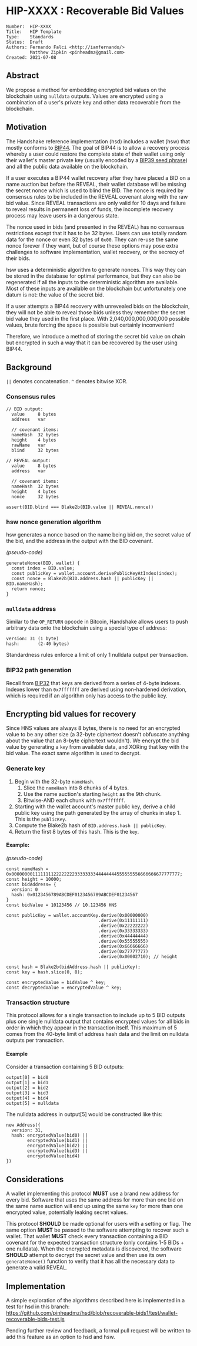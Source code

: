 # HIP-XXXX : Recoverable Bid Values

```
Number:  HIP-XXXX
Title:   HIP Template
Type:    Standards
Status:  Draft
Authors: Fernando Falci <http://iamfernando/>
         Matthew Zipkin <pinheadmz@gmail.com>
Created: 2021-07-08
```

## Abstract

We propose a method for embedding encrypted bid values on the blockchain using
`nulldata` outputs. Values are encrypted using a combination of a user's private key
and other data recoverable from the blockchain.

## Motivation

The Handshake reference implementation (hsd) includes a wallet (hsw) that mostly conforms to
[BIP44](https://github.com/bitcoin/bips/blob/master/bip-0044.mediawiki). The goal of
BIP44 is to allow a recovery process whereby a user could restore the complete state
of their wallet using only their wallet's master private key (usually encoded
by a [BIP39 seed phrase](https://github.com/bitcoin/bips/blob/master/bip-0039.mediawiki))
and all the public data available on the blockchain.

If a user executes a BIP44 wallet recovery after they have placed a BID on a name
auction but before the REVEAL, their wallet database will be missing the secret
nonce which is used to blind the BID. The nonce is required by consensus rules to be
included in the REVEAL covenant along with the raw bid value. Since REVEAL transactions
are only valid for 10 days and failure to reveal results in permanent loss of funds,
the incomplete recovery process may leave users in a dangerous state.

The nonce used in bids (and presented in the REVEAL) has no consensus restrictions
except that it has to be 32 bytes. Users can use totally random data for the nonce
or even 32 bytes of `0x00`. They can re-use the same nonce forever if they want,
but of course these options may pose extra challenges to software implementation,
wallet recovery, or the secrecy of their bids.

hsw uses a deterministic algorithm to generate nonces. This way they can be stored
in the database for optimal performance, but they can also be regenerated if all the
inputs to the deterministic algorithm are available. Most of these inputs are available
on the blockchain but unfortunately one datum is not: the value of the secret bid.

If a user attempts a BIP44 recovery with unrevealed bids on the blockchain,
they will not be able to reveal those bids unless they remember the secret bid value
they used in the first place. With 2,040,000,000,000,000 possible values, brute forcing
the space is possible but certainly inconvenient!

Therefore, we introduce a method of storing the secret bid value on chain but encrypted
in such a way that it can be recovered by the user using BIP44.

## Background

`||` denotes concatenation.
`^` denotes bitwise XOR.

### Consensus rules

```
// BID output:
  value     8 bytes
  address   var

  // covenant items:
  nameHash  32 bytes
  height    4 bytes
  rawName   var
  blind     32 bytes

// REVEAL output:
  value     8 bytes
  address   var

  // covenant items:
  nameHash  32 bytes
  height    4 bytes
  nonce     32 bytes

assert(BID.blind === Blake2b(BID.value || REVEAL.nonce))
```

### hsw nonce generation algorithm

hsw generates a nonce based on the name being bid on, the secret value of the bid,
and the address in the output with the BID covenant.

_(pseudo-code)_
```
generateNonce(BID, wallet) {
  const index = BID.value;
  const publicKey = wallet.account.derivePublicKeyAtIndex(index);
  const nonce = Blake2b(BID.address.hash || publicKey || BID.nameHash);
  return nonce;
}
```

### `nulldata` address

Similar to the `OP_RETURN` opcode in Bitcoin, Handshake allows users to push
arbitrary data onto the blockchain using a special type of address:

```
version: 31 (1 byte)
hash:       (2-40 bytes)
```

Standardness rules enforce a limit of only 1 nulldata output per transaction.

### BIP32 path generation

Recall from [BIP32](https://github.com/bitcoin/bips/blob/master/bip-0032.mediawiki)
that keys are derived from a series of 4-byte indexes. Indexes lower than `0x7fffffff`
are derived using non-hardened derivation, which is required if an algorithm
only has access to the public key.

## Encrypting bid values for recovery

Since HNS values are always 8 bytes, there is no need for an encrypted value
to be any other size (a 32-byte ciphertext doesn't obfuscate anything about
the value that an 8-byte ciphertext wouldn't). We encrypt the bid value by generating
a `key` from available data, and XORing that key with the bid value. The exact same
algorithm is used to decrypt.

### Generate key

1. Begin with the 32-byte `nameHash`.
    1. Slice the `nameHash` into 8 chunks of 4 bytes.
    2. Use the name auction's starting `height` as the 9th chunk.
    3. Bitwise-AND each chunk with `0x7fffffff`.
2. Starting with the wallet account's master public key, derive a child public
key using the path generated by the array of chunks in step 1. This is the `publicKey`.
3. Compute the Blake2b hash of `BID.address.hash || publicKey`.
4. Return the first 8 bytes of this hash. This is the `key`.

#### Example:
_(pseudo-code)_
```
const nameHash = 0x0000000011111111222222223333333344444444555555556666666677777777;
const height = 10000;
const bidAddress= {
  version: 0
  hash: 0x0123456789ABCDEF0123456789ABCDEF01234567
}
const bidValue = 10123456 // 10.123456 HNS

const publicKey = wallet.accountKey.derive(0x00000000)
                                   .derive(0x11111111)
                                   .derive(0x22222222)
                                   .derive(0x33333333)
                                   .derive(0x44444444)
                                   .derive(0x55555555)
                                   .derive(0x66666666)
                                   .derive(0x77777777)
                                   .derive(0x00002710); // height

const hash = Blake2b(bidAddress.hash || publicKey);
const key = hash.slice(0, 8);

const encryptedValue = bidValue ^ key;
const decryptedValue = encryptedValue ^ key;
```

### Transaction structure

This protocol allows for a single transaction to include up to 5 BID outputs
plus one single nulldata output that contains encrypted values for all bids in order
in which they appear in the transaction itself. This maximum of 5 comes from the
40-byte limit of address hash data and the limit on nulldata outputs per transaction.

#### Example

Consider a transaction containing 5 BID outputs:

```
output[0] = bid0
output[1] = bid1
output[2] = bid2
output[3] = bid3
output[4] = bid4
output[5] = nulldata
```

The nulldata address in output[5] would be constructed like this:

```
new Address({
  version: 31,
  hash: encryptedValue(bid0) ||
        encryptedValue(bid1) || 
        encryptedValue(bid2) || 
        encryptedValue(bid3) || 
        encryptedValue(bid4)
})
```

## Considerations

A wallet implementing this protocol **MUST** use a brand new address for every bid.
Software that uses the same address for more than one bid on the same name auction
will end up using the same `key` for more than one encrypted value, potentially leaking
secret values.

This protocol **SHOULD** be made optional for users with a setting or flag. The same
option **MUST** be passed to the software attempting to recover such a wallet. That
wallet **MUST** check every transaction containing a BID covenant for the expected
transaction structure (only contains 1-5 BIDs + one nulldata). When the encrypted
metadata is discovered, the software **SHOULD** attempt to decrypt the secret value
and then use its own `generateNonce()` function to verify that it has all the necessary
data to generate a valid REVEAL.

## Implementation

A simple exploration of the algorithms described here is implemented in a test
for hsd in this branch: https://github.com/pinheadmz/hsd/blob/recoverable-bids1/test/wallet-recoverable-bids-test.js

Pending further review and feedback, a formal pull request will be written to add
this feature as an option to hsd and hsw.
